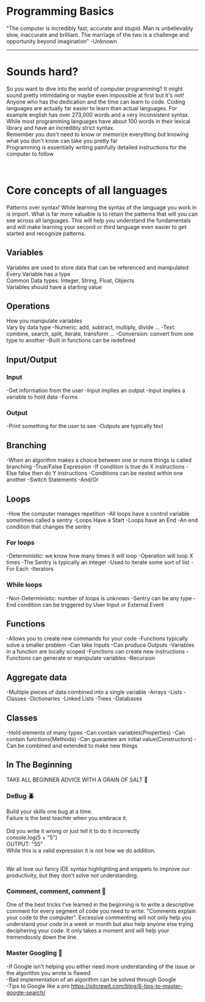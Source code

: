 # Programming Basics

"The computer is incredibly fast, accurate and stupid. Man is unbelievably slow, inaccurate and brilliant. The marriage of the two is a challenge and opportunity beyond imagination"  -Unknown

<hr>
    
# Sounds hard?
 So you want to dive into the world of computer programming? It might sound pretty intimidating or maybe even impossible at first but it's not! Anyone who has the dedication and the time can learn to code. Coding languages are actually far easier to learn than actual languages. For example english has over 273,000 words and a very inconsistent syntax. While most programming languages have about 100 words in their lexical library and have an incredibly strict syntax. 
<br>
Remember you don't need to know or memorize everything but knowing what you don't know can take you pretty far
<br>
Programming is essentially writing painfully detailed instructions for the computer to follow
<br>

<br>






# Core concepts of all languages 
 Patterns over syntax! While learning the syntax of the  language you work in is import. What is far more valuable is to retain the patterns that will you can see across all languages. This will help you understand the fundamentals and will make learning your second or third language even easier to get started and recognize patterns.

 ##  Variables
   Variables are used to store data that can be referenced and manipulated
   <br>
   Every Variable has a type
   <br>
   Common Data types: Integer, String, Float, Objects 
   <br>
   Variables should have a starting value

 ## Operations
   How you manipulate variables
   <br>
   Vary by data type
   -Numeric: add, subtract, multiply, divide ...
   -Text: combine, search, split, iterate, transform ...
   -Conversion: convert from one type to another
   -Built in functions can be redefined 
   
 ## Input/Output
   ### Input
   -Get information from the user
   -Input implies an output
   -Input implies a variable to hold data
   -Forms

   ### Output 
   -Print something for the user to see
   -Outputs are typically text
 
 ## Branching
   -When an algorithm makes a choice between one or more things is called branching
   -True/False Expression 
   -If condition is true do X instructions
   -Else false then do Y instructions
   -Conditions can be nested within one another 
   -Switch Statements
   -And/Or

 ## Loops
   -How the computer manages repetition
   -All loops have a control variable sometimes called a sentry
   -Loops Have a Start
   -Loops have an End
   -An end condition that changes the sentry

   ### For loops
   -Deterministic: we know how many times it will loop
   -Operation will loop X times
   -The Sentry is typically an integer 
   -Used to iterate some sort of list
   -For Each 
   -Iterators

   ### While loops
   -Non-Deterministic: number of loops is unknown 
   -Sentry can be any type
   -End condition can be triggered by User Input or External Event 

 ## Functions
   -Allows you to create new commands for your code
   -Functions typically solve a smaller problem
   -Can take Inputs
   -Can produce Outputs
   -Variables in a function are locally scoped
   -Functions can create new instructions
   -Functions can generate or manipulate variables
   -Recursion

 ## Aggregate data
   -Multiple pieces of data combined into a single variable
   -Arrays
   -Lists
   -Classes
   -Dictionaries
   -Linked Lists
   -Trees
   -Databases 

 ## Classes
   -Hold elements of many types
   -Can contain variables(Properties)
   -Can contain functions(Methods)
   -Can guarantee am initial value(Constructors)
   -Can be combined and extended to make new things


   ## In The Beginning 
   TAKE ALL BEGINNER ADVICE WITH A GRAIN OF SALT 🧂
  
   ### DeBug 🪲
   Build your skills one bug at a time. 
   <br>
   Failure is the best teacher when you embrace it.
   <br>
   <br>
   Did you write it wrong or just tell it to do it incorrectly 
   <br>
       console.log(5 + "5")
       <br>
       OUTPUT: "55"
       <br>
       While this is a valid expression it is not how we do addition.

  <br>
  We all love our fancy IDE syntax highlighting and snippets to improve our productivity, but they don't solve not understanding. 


  ### Comment, comment, comment 💭
   One of the best tricks I've learned in the beginning is to write a descriptive comment for every segment of code you need to write. "Comments explain your code to the computer". Excessive commenting will not only help you understand your code in a week or month but also help anyone else trying deciphering your code. It only takes a moment and will help your tremendously down the line.

   ### Master Googling  🔎
-If Google isn't helping you either need more understanding of the issue or the algorithm you wrote is flawed
<br>
-Bad implementation of an algorithm can be solved through Google
<br>
-Tips to Google like a pro https://pitcrewit.com/blog/6-tips-to-master-google-search/



